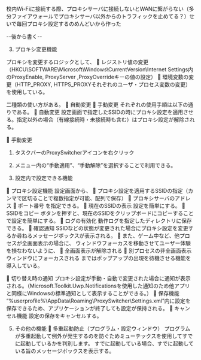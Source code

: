 校内Wi-Fiに接続する際、プロキシサーバに接続しないとWANに繋がらない（多分ファイアウォールでプロキシサーバ以外からのトラフィックを止めてる？）せいで毎回プロキシ設定するのめんどいから作った

--後から書く--

3.	プロキシ変更機能

プロキシを変更するロジックとして、
	レジストリ値の変更（HKCU\SOFTWARE\Microsoft\Windows\CurrentVersion\Internet Settings内のProxyEnable, ProxyServer ,ProxyOverrideキーの値の設定）
	環境変数の変更（HTTP_PROXY, HTTPS_PROXYそれぞれのユーザ・プロセス変数の変更）
を使用している。

二種類の使い方がある。
	自動変更
	手動変更
それぞれの使用手順は以下の通りである。
	自動変更
設定画面で指定したSSIDの時にプロキシ設定を適用させる。指定以外の場合（有線接続時・未接続時も含む）はプロキシ設定が解除される。

	手動変更
1.	タスクバーのProxySwitcherアイコンを右クリック
2.	メニュー内の“手動適用”、“手動解除”を選択することで利用できる。

4.	設定内で設定できる機能
 

	プロキシ設定機能
設定画面から、
	プロキシ設定を適用するSSIDの指定（カンマで区切ることで複数指定が可能、配列で保存）
	プロキシサーバのアドレス
	ポート番号
を指定できる。
	現在のSSIDの表示
設定を簡単にする。
	SSIDをコピー
ボタンを押すと、現在のSSIDをクリップボードにコピーすることで設定を簡単にする。
	ログの有効化
動作ログを指定したディレクトリに保存できる。
	確認通知
SSIDなどの状態が変更された場合にプロキシ設定を変更するか尋ねるメッセージボックスが表示される。
	また、ゲーム中など、他プロセスが全画面表示の場合に、
ウィンドウフォーカスを移動させてユーザー体験を損なわないように、
	全画面表示が解除される
	別プロセスの非全画面表示ウィンドウにフォーカスされる
まではポップアップの出現を待機させる機能を導入している。

	切り替え時の通知
プロキシ設定が手動・自動で変更された場合に通知が表示される。（Microsoft.Toolkit.Uwp.Notificationsを使用した通知のため他アプリと同様にWindowsの標準通知として表示することができる。）
	保存機能
“%userprofile%\AppData\Roaming\ProxySwitcher\Settings.xml”内に設定を保存できるため、アプリケーションが終了しても設定が保持される。
	キャンセル機能
設定の保存をキャンセルする。

5.	その他の機能
	多重起動防止（プログラム・設定ウィンドウ）
プログラムが多重起動して例外が発生するのを防ぐためミューテックスを使用してすでに起動しているかを判別します。
すでに起動している場合、すでに起動している旨のメッセージボックスを表示する。
